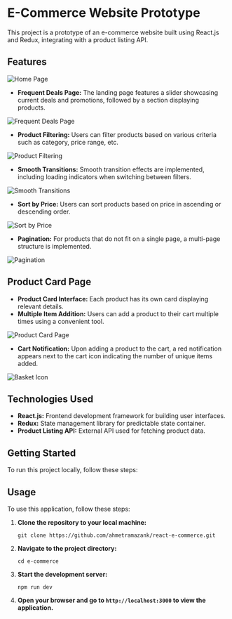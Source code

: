 # E-Commerce Website Prototype

This project is a prototype of an e-commerce website built using React.js and Redux, integrating with a product listing API.

## Features
![Home Page](https://github.com/ahmetramazank/react-e-commerce/assets/109250080/2bc9446d-3808-457b-b97d-c67822c7382f)

- **Frequent Deals Page:** The landing page features a slider showcasing current deals and promotions, followed by a section displaying products.

![Frequent Deals Page](https://github.com/ahmetramazank/react-e-commerce/assets/109250080/89be28ec-2504-4c5b-bda9-37ebb92ef775)

- **Product Filtering:** Users can filter products based on various criteria such as category, price range, etc.

![Product Filtering](https://github.com/ahmetramazank/react-e-commerce/assets/109250080/b4ecabc7-f3e2-49ec-af5d-9db5a0beeabd)

- **Smooth Transitions:** Smooth transition effects are implemented, including loading indicators when switching between filters.

![Smooth Transitions](https://github.com/ahmetramazank/react-e-commerce/assets/109250080/0407fd90-ec0e-46fe-b688-8f1e80bdba2b)

- **Sort by Price:** Users can sort products based on price in ascending or descending order.

![Sort by Price](https://github.com/ahmetramazank/react-e-commerce/assets/109250080/7b106de3-55c5-4ae8-b4ef-8d52486a0eda)

- **Pagination:** For products that do not fit on a single page, a multi-page structure is implemented.

![Pagination](https://github.com/ahmetramazank/react-e-commerce/assets/109250080/c8b13ed5-8222-4ed1-b55d-75e247f7e961)


## Product Card Page

- **Product Card Interface:** Each product has its own card displaying relevant details.
- **Multiple Item Addition:** Users can add a product to their cart multiple times using a convenient tool.

![Product Card Page](https://github.com/ahmetramazank/react-e-commerce/assets/109250080/15022fce-a074-4a29-8915-0f2e7c7ef15e)

- **Cart Notification:** Upon adding a product to the cart, a red notification appears next to the cart icon indicating the number of unique items added.

![Basket Icon](https://github.com/ahmetramazank/react-e-commerce/assets/109250080/937711d4-044c-44bf-abad-85f6f9fdec2d)


## Technologies Used

- **React.js:** Frontend development framework for building user interfaces.
- **Redux:** State management library for predictable state container.
- **Product Listing API:** External API used for fetching product data.

## Getting Started

To run this project locally, follow these steps:

## Usage

To use this application, follow these steps:

1. **Clone the repository to your local machine:**
   ```
   git clone https://github.com/ahmetramazank/react-e-commerce.git
   ```

2. **Navigate to the project directory:**
   ```
   cd e-commerce
   ```
   
3. **Start the development server:**
   ```
   npm run dev
   ```

4. **Open your browser and go to `http://localhost:3000` to view the application.**
